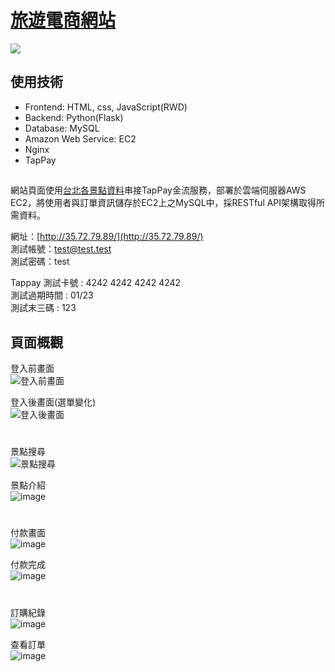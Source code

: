 # [旅遊電商網站](http://35.72.79.89/)  
![](https://user-images.githubusercontent.com/52588493/122661681-719ceb00-d1bf-11eb-881f-033fc0e95e5a.png)
## 使用技術
- Frontend: HTML, css, JavaScript(RWD)  
- Backend: Python(Flask)  
- Database: MySQL  
- Amazon Web Service: EC2  
- Nginx  
- TapPay  
##  

網站頁面使用[台北各景點資料](/data/taipei-attractions.json)串接TapPay金流服務，部署於雲端伺服器AWS EC2，將使用者與訂單資訊儲存於EC2上之MySQL中，採RESTful API架構取得所需資料。  

網址：[http://35.72.79.89/](http://35.72.79.89/)  
測試帳號：test@test.test  
測試密碼：test  

Tappay 測試卡號 : 4242 4242 4242 4242  
測試過期時間 : 01/23  
測試末三碼 : 123  

## 頁面概觀
登入前畫面  
![登入前畫面](https://user-images.githubusercontent.com/52588493/122664861-6f925680-d1d6-11eb-9720-ddd6055f4f7e.png)  

登入後畫面(選單變化)  
![登入後畫面](https://user-images.githubusercontent.com/52588493/122664877-8e90e880-d1d6-11eb-891e-a900f314d515.png)  
#  
景點搜尋  
![景點搜尋](https://user-images.githubusercontent.com/52588493/122665460-eaa93c00-d1d9-11eb-998e-b7b93d20c8ff.png)

景點介紹  
![image](https://user-images.githubusercontent.com/52588493/122665341-3effec00-d1d9-11eb-8f8c-aa928055d7da.png)
#  
付款畫面  
![image](https://user-images.githubusercontent.com/52588493/122665418-a453dd00-d1d9-11eb-9f0d-b94a28433be1.png)  

付款完成  
![image](https://user-images.githubusercontent.com/52588493/122665495-27753300-d1da-11eb-8828-27bbea6ffaf1.png)
#  
訂購紀錄  
![image](https://user-images.githubusercontent.com/52588493/122665523-483d8880-d1da-11eb-96f5-78ab99b7ee99.png)

查看訂單  
![image](https://user-images.githubusercontent.com/52588493/122665567-876bd980-d1da-11eb-91c7-73a863ea50ea.png)